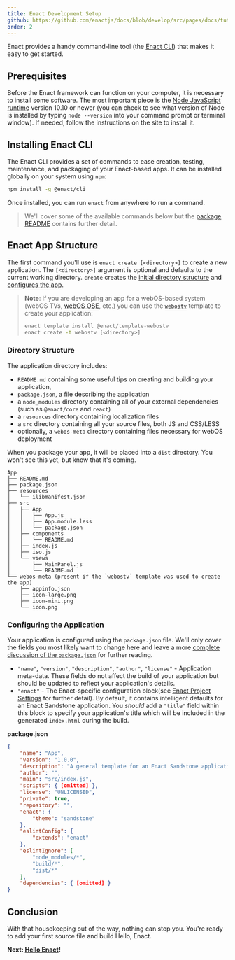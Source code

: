 ```yaml
---
title: Enact Development Setup
github: https://github.com/enactjs/docs/blob/develop/src/pages/docs/tutorials/setup/index.md
order: 2
---
```

Enact provides a handy command-line tool (the [Enact CLI](https://www.npmjs.com/package/@enact/cli)) that makes it easy to get started.

## Prerequisites

Before the Enact framework can function on your computer, it is necessary to install some software. The most important piece is the [Node JavaScript runtime](https://nodejs.org) version 10.10 or newer (you can check to see what version of Node is installed by typing `node --version` into your command prompt or terminal window).  If needed, follow the instructions on the site to install it.

## Installing Enact CLI

The Enact CLI provides a set of commands to ease creation, testing, maintenance, and packaging of your Enact-based apps. It can be installed globally on your system using `npm`:

```bash
npm install -g @enact/cli
```

Once installed, you can run `enact` from anywhere to run a command.

> We'll cover some of the available commands below but the [package README](https://github.com/enactjs/cli/blob/master/README.md) contains further detail.

## Enact App Structure

The first command you'll use is `enact create [<directory>]` to create a new application. The `[<directory>]` argument is optional and defaults to the current working directory. `create` creates the [initial directory structure](#directory-structure) and [configures the app](#configuring-the-application).

> **Note**: If you are developing an app for a webOS-based system (webOS TVs, [webOS OSE](https://www.webosose.org/), etc.) you can use the [`webostv`](https://www.npmjs.com/package/@enact/template-webostv) template to create your application:
>
> ```bash
> enact template install @enact/template-webostv
> enact create -t webostv [<directory>]
> ```

### Directory Structure

The application directory includes:

* `README.md` containing some useful tips on creating and building your application,
* `package.json`, a file describing the application
* a `node_modules` directory containing all of your external dependencies (such as `@enact/core` and `react`)
* a `resources` directory containing localization files
* a `src` directory containing all your source files, both JS and CSS/LESS
* optionally, a `webos-meta` directory containing files necessary for webOS deployment

When you package your app, it will be placed into a `dist` directory.  You won't see this yet, but know that it's coming.

```none
App
├── README.md
├── package.json
├── resources
│   └── ilibmanifest.json
├── src
│   ├── App
│   │   ├── App.js
│   │   ├── App.module.less
│   │   └── package.json
│   ├── components
│   │   └── README.md
│   ├── index.js
│   ├── iso.js
│   └── views
│       ├── MainPanel.js
│       └── README.md
└── webos-meta (present if the `webostv` template was used to create the app)
	├── appinfo.json
	├── icon-large.png
	├── icon-mini.png
	└── icon.png
```

### Configuring the Application

Your application is configured using the `package.json` file. We'll only cover the fields you most likely want to change here and leave a more [complete discussion of the `package.json`](https://docs.npmjs.com/cli/v6/configuring-npm/package-json) for further reading.

* `"name"`, `"version"`, `"description"`, `"author"`, `"license"` - Application meta-data. These fields do not affect the build of your application but should be updated to reflect your application's details.
* `"enact"` - The Enact-specific configuration block(see [Enact Project Settings](https://enactjs.com/docs/developer-tools/cli/starting-a-new-app/#enact-project-settings) for further detail). By default, it contains intelligent defaults for an Enact Sandstone application. You *should* add a `"title"` field within this block to specify your application's title which will be included in the generated `index.html` during the build.

**package.json**

```json
{
	"name": "App",
	"version": "1.0.0",
	"description": "A general template for an Enact Sandstone application.",
	"author": "",
	"main": "src/index.js",
	"scripts": { [omitted] },
	"license": "UNLICENSED",
	"private": true,
	"repository": "",
	"enact": {
		"theme": "sandstone"
	},
	"eslintConfig": {
		"extends": "enact"
	},
	"eslintIgnore": [
		"node_modules/*",
		"build/*",
		"dist/*"
	],
	"dependencies": { [omitted] }
}
```

## Conclusion

With that housekeeping out of the way, nothing can stop you. You're ready to add your first source file and build Hello, Enact.

**Next: [Hello Enact](../tutorial-hello-enact/)!**

